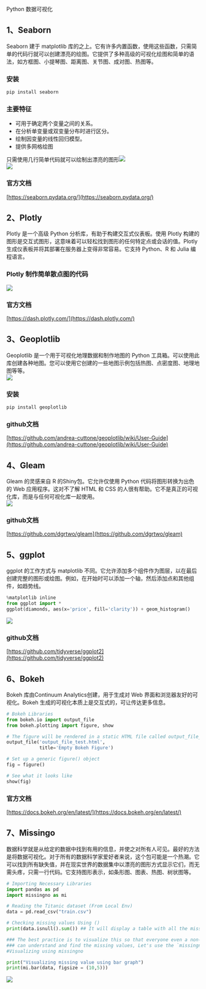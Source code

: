 Python 数据可视化
<a name="vDlNk"></a>
## 1、Seaborn
Seaborn 建于 matplotlib 库的之上。它有许多内置函数，使用这些函数，只需简单的代码行就可以创建漂亮的绘图。它提供了多种高级的可视化绘图和简单的语法，如方框图、小提琴图、距离图、关节图、成对图、热图等。
<a name="LOua4"></a>
### 安装
```bash
pip install seaborn
```
<a name="srH00"></a>
### 主要特征

- 可用于确定两个变量之间的关系。
- 在分析单变量或双变量分布时进行区分。
- 绘制因变量的线性回归模型。
- 提供多网格绘图

只需使用几行简单代码就可以绘制出漂亮的图形![](./img/1623908239683-de13e0db-2472-48b7-b3f3-008dc72e9a91.png)<br />![](./img/1623908239718-8ef7b176-ac95-4fab-aa04-4d38473318e3.png)
<a name="Pp1UW"></a>
### 官方文档
[https://seaborn.pydata.org/](https://seaborn.pydata.org/)
<a name="A1iU4"></a>
## 2、Plotly
Plotly 是一个高级 Python 分析库，有助于构建交互式仪表板。使用 Plotly 构建的图形是交互式图形，这意味着可以轻松找到图形的任何特定点或会话的值。Plotly 生成仪表板并将其部署在服务器上变得非常容易。它支持 Python、R 和 Julia 编程语言。
<a name="tLvtr"></a>
### Plotly 制作简单散点图的代码
![](./img/1623908239733-2d159e48-ec38-4dc4-a579-6614f53eddc4.png)
<a name="Sz7ql"></a>
### 官方文档
[https://dash.plotly.com/](https://dash.plotly.com/)
<a name="xgWuA"></a>
## 3、Geoplotlib
Geoplotlib 是一个用于可视化地理数据和制作地图的 Python 工具箱。可以使用此库创建各种地图。您可以使用它创建的一些地图示例包括热图、点密度图、地理地图等等。<br />![](./img/1623908239924-a05609a5-4480-42ca-b0c0-ac4d50b5253a.png)
<a name="rSU9g"></a>
### 安装
```bash
pip install geoplotlib
```
<a name="XwfNz"></a>
### github文档
[https://github.com/andrea-cuttone/geoplotlib/wiki/User-Guide](https://github.com/andrea-cuttone/geoplotlib/wiki/User-Guide)
<a name="QklnA"></a>
## 4、Gleam
Gleam 的灵感来自 R 的Shiny包。它允许仅使用 Python 代码将图形转换为出色的 Web 应用程序。这对不了解 HTML 和 CSS 的人很有帮助。它不是真正的可视化库，而是与任何可视化库一起使用。<br />![](./img/1623908239801-9d4f4cca-ee00-4239-bfbc-d8a5d9b424de.png)
<a name="UMfP1"></a>
### github文档
[https://github.com/dgrtwo/gleam](https://github.com/dgrtwo/gleam)
<a name="t4QFg"></a>
## 5、ggplot
ggplot 的工作方式与 matplotlib 不同。它允许添加多个组件作为图层，以在最后创建完整的图形或绘图。例如，在开始时可以添加一个轴，然后添加点和其他组件，如趋势线。
```python
%matplotlib inline
from ggplot import *
ggplot(diamonds, aes(x='price', fill='clarity')) + geom_histogram()
```
![](./img/1623908240249-878071f7-6e9d-4071-b31e-dd4926e7665b.png)
<a name="M1cMp"></a>
### github文档
[https://github.com/tidyverse/ggplot2](https://github.com/tidyverse/ggplot2)
<a name="k64lE"></a>
## 6、Bokeh
Bokeh 库由Continuum Analytics创建，用于生成对 Web 界面和浏览器友好的可视化。Bokeh 生成的可视化本质上是交互式的，可让传达更多信息。
```python
# Bokeh Libraries
from bokeh.io import output_file
from bokeh.plotting import figure, show

# The figure will be rendered in a static HTML file called output_file_test.html
output_file('output_file_test.html', 
            title='Empty Bokeh Figure')

# Set up a generic figure() object
fig = figure()

# See what it looks like
show(fig)
```
<a name="bmi52"></a>
### 官方文档
[https://docs.bokeh.org/en/latest/](https://docs.bokeh.org/en/latest/)
<a name="gmlPP"></a>
## 7、Missingo
数据科学就是从给定的数据中找到有用的信息，并使之对所有人可见。最好的方法是将数据可视化。对于所有的数据科学家爱好者来说，这个包可能是一个热潮。它可以找到所有缺失值，并在现实世界的数据集中以漂亮的图形方式显示它们，而无需头疼，只需一行代码。它支持图形表示，如条形图、图表、热图、树状图等。
```python
# Importing Necessary Libraries
import pandas as pd 
import missingno as mi

# Reading the Titanic dataset (From Local Env)
data = pd.read_csv("train.csv")

# Checking missing values Using ()
print(data.isnull().sum()) ## It will display a table with all the missing values

### The best practice is to visualize this so that everyone even a non-tech person
### can understand and find the missing values, Let's use the `missingno` package
#Visualizing using missingno

print("Visualizing missing value using bar graph")
print(mi.bar(data, figsize = (10,5)))
```
![](./img/1623908240512-71738b9a-86dc-4fe2-9c02-3dd81b854fbb.png)

 
